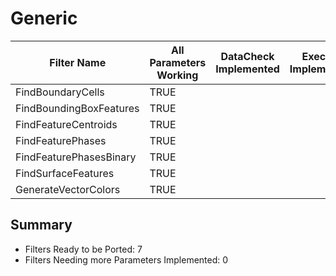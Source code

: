 # Generic #

|  Filter Name | All Parameters Working | DataCheck Implemented | Execute Implemented | Documentation Implemented |
|--------------|------------------------|-----------------------|---------------------|---------------------------|
| FindBoundaryCells | TRUE  | | | |
| FindBoundingBoxFeatures | TRUE  | | | |
| FindFeatureCentroids | TRUE  | | | |
| FindFeaturePhases | TRUE  | | | |
| FindFeaturePhasesBinary | TRUE  | | | |
| FindSurfaceFeatures | TRUE  | | | |
| GenerateVectorColors | TRUE  | | | |


## Summary ##

+ Filters Ready to be Ported: 7
+ Filters Needing more Parameters Implemented: 0
